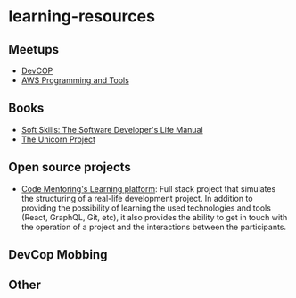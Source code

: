 # learning-resources

## Meetups
- [DevCOP](https://www.meetup.com/DevCoP-Melbourne/)
- [AWS Programming and Tools](https://www.meetup.com/Melbourne-AWS-Programming-and-Tools-Meetup/)
## Books
- [Soft Skills: The Software Developer's Life Manual](https://www.amazon.com/Soft-Skills-Software-Developers-Manual/dp/B0158SJ3EM)
- [The Unicorn Project](https://www.amazon.com.au/Unicorn-Project-Developers-Disruption-Thriving-ebook/dp/B07QT9QR41)

## Open source projects
- [Code Mentoring's Learning platform](https://github.com/code-mentoring/learn): Full stack project that simulates the structuring of a real-life development project. In addition to providing the possibility of learning the used technologies and tools (React, GraphQL, Git, etc), it also provides the ability to get in touch with the operation of a project and the interactions between the participants.

## DevCop Mobbing

## Other
